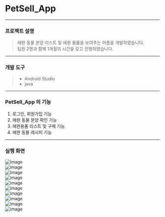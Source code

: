 # PetSell_App

---

### 프로젝트 설명
> 애완 동물 분양 리스트 및 애완 물품을 보여주는 어플을 개발하였습니다. <br>
> 팀원 2명과 함께 1개월의 시간을 갖고 진행하였습니다.

---

### 개발 도구
> + Android Studio
> + java

---

### PetSell_App 의 기능

1. 로그인, 회원가입 기능
2. 애완 동물 분양 확인 기능
3. 애완용품 리스트 및 구매 기능
4. 애완 동물 레시피 기능

---

### 실행 화면

![image](https://user-images.githubusercontent.com/94504100/145127272-96d767ea-0c31-49b5-b4ce-e92d4816f666.png)
<br>
![image](https://user-images.githubusercontent.com/94504100/145127295-fec4619b-bfcf-4b2a-ac11-fb52e99f9fc5.png)
<br>
![image](https://user-images.githubusercontent.com/94504100/145127498-2500da2e-635b-4116-9ef8-d3e18554db61.png)
<br>
![image](https://user-images.githubusercontent.com/94504100/145127552-6ed3d77b-d995-42b7-a9b8-15c7df73488f.png)
<br>
![image](https://user-images.githubusercontent.com/94504100/145127590-1d17752a-98a2-449b-a954-947d8a6f1c5a.png)
<br>
![image](https://user-images.githubusercontent.com/94504100/145127571-69810e54-dbd5-4bc7-967d-7bbaa534e91b.png)
<br>
![image](https://user-images.githubusercontent.com/94504100/145127612-3bc56ab5-2ab5-4c9e-aba3-dc24a2fe1e74.png)
<br>
![image](https://user-images.githubusercontent.com/94504100/145127637-7e164322-73da-4e32-944d-6bafbc67fbdc.png)
<br>
![image](https://user-images.githubusercontent.com/94504100/145127662-ada17749-4801-434c-9dae-f1dc869d1552.png)
<br>
![image](https://user-images.githubusercontent.com/94504100/145127701-576d46ef-1f01-4383-b321-3da33b57992f.png)
